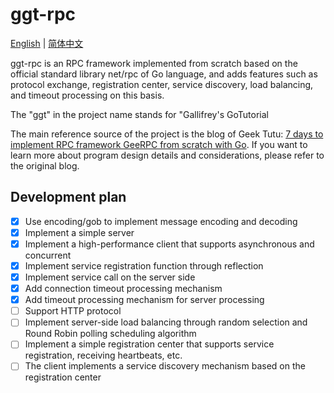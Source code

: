 # ggt-rpc
[English](README.md) | [简体中文](README_zh.md)

ggt-rpc is an RPC framework implemented from scratch based on the official standard library net/rpc of Go language, and adds features such as protocol exchange, registration center, service discovery, load balancing, and timeout processing on this basis.

The "ggt" in the project name stands for "Gallifrey's GoTutorial

The main reference source of the project is the blog of Geek Tutu: [7 days to implement RPC framework GeeRPC from scratch with Go](https://geektutu.com/post/geerpc.html). If you want to learn more about program design details and considerations, please refer to the original blog.

## Development plan

- [x] Use encoding/gob to implement message encoding and decoding
- [x] Implement a simple server
- [x] Implement a high-performance client that supports asynchronous and concurrent
- [x] Implement service registration function through reflection
- [x] Implement service call on the server side
- [x] Add connection timeout processing mechanism
- [x] Add timeout processing mechanism for server processing
- [ ] Support HTTP protocol
- [ ] Implement server-side load balancing through random selection and Round Robin polling scheduling algorithm
- [ ] Implement a simple registration center that supports service registration, receiving heartbeats, etc.
- [ ] The client implements a service discovery mechanism based on the registration center
